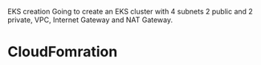 EKS creation
Going to create an EKS cluster with 4 subnets 2 public and 2 private, VPC, Internet Gateway and NAT Gateway.

# CloudFomration
